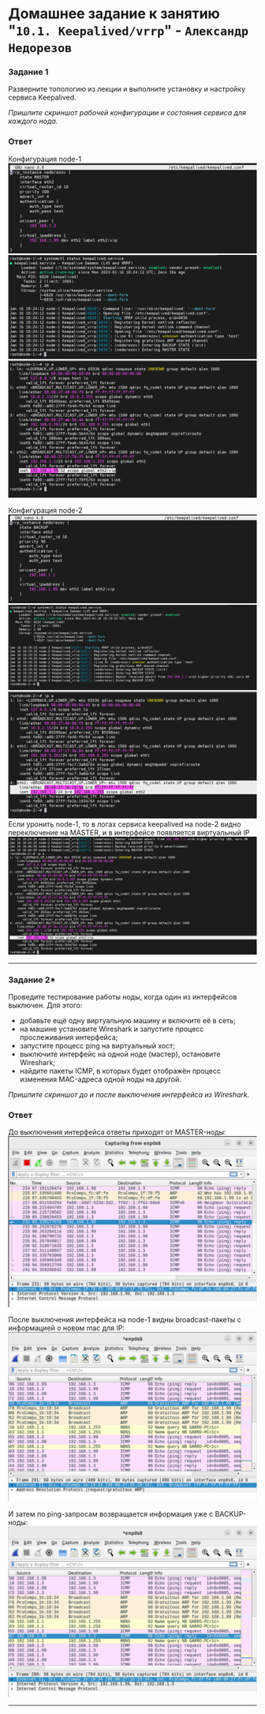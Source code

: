 # Домашнее задание к занятию "`10.1. Keepalived/vrrp`" - `Александр Недорезов`



### Задание 1

Разверните топологию из лекции и выполните установку и настройку сервиса Keepalived.

*Пришлите скриншот рабочей конфигурации и состояния сервиса для каждого нода.*

### Ответ

Конфигурация node-1
![img](https://github.com/smutosey/10-01-keepalived-vrrp/blob/main/img/01-5.png)
![img](https://github.com/smutosey/10-01-keepalived-vrrp/blob/main/img/01-1.png)
![img](https://github.com/smutosey/10-01-keepalived-vrrp/blob/main/img/01-2.png)

Конфигурация node-2
![img](https://github.com/smutosey/10-01-keepalived-vrrp/blob/main/img/01-6.png)
![img](https://github.com/smutosey/10-01-keepalived-vrrp/blob/main/img/01-3.png)
![img](https://github.com/smutosey/10-01-keepalived-vrrp/blob/main/img/01-4.png)
Если уронить node-1, то в логах сервиса keepalived на node-2 видно переключение на MASTER, и в интерфейсе появляется виртуальный IP
![img](https://github.com/smutosey/10-01-keepalived-vrrp/blob/main/img/01-7.png)


---

### Задание 2*

Проведите тестирование работы ноды, когда один из интерфейсов выключен. Для этого:

* добавьте ещё одну виртуальную машину и включите её в сеть;
* на машине установите Wireshark и запустите процесс прослеживания интерфейса;
* запустите процесс ping на виртуальный хост;
* выключите интерфейс на одной ноде (мастер), остановите Wireshark;
* найдите пакеты ICMP, в которых будет отображён процесс изменения MAC-адреса одной ноды на другой.

*Пришлите скриншот до и после выключения интерфейса из Wireshark.*

### Ответ

До выключения интерфейса ответы приходят от MASTER-ноды:
![img](https://github.com/smutosey/10-01-keepalived-vrrp/blob/main/img/02-1.png)

После выключения интерфейса на node-1 видны broadcast-пакеты с информацией о новом mac для IP:
![img](https://github.com/smutosey/10-01-keepalived-vrrp/blob/main/img/02-2.png)

И затем по ping-запросам возвращается информация уже с BACKUP-ноды:
![img](https://github.com/smutosey/10-01-keepalived-vrrp/blob/main/img/02-3.png)

---

